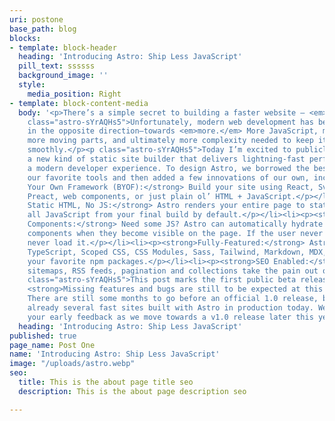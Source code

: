 ```yaml
---
uri: postone
base_path: blog
blocks:
- template: block-header
  heading: 'Introducing Astro: Ship Less JavaScript'
  pill_text: ssssss
  background_image: ''
  style:
    media_position: Right
- template: block-content-media
  body: '<p>There’s a simple secret to building a faster website — <em>just ship less</em>.</p><p
    class="astro-sYrAQHs5">Unfortunately, modern web development has been trending
    in the opposite direction—towards <em>more.</em> More JavaScript, more features,
    more moving parts, and ultimately more complexity needed to keep it all running
    smoothly.</p><p class="astro-sYrAQHs5">Today I’m excited to publicly share Astro:
    a new kind of static site builder that delivers lightning-fast performance with
    a modern developer experience. To design Astro, we borrowed the best parts of
    our favorite tools and then added a few innovations of our own, including:</p><ul><li><p><strong>Bring
    Your Own Framework (BYOF):</strong> Build your site using React, Svelte, Vue,
    Preact, web components, or just plain ol’ HTML + JavaScript.</p></li><li><p><strong>100%
    Static HTML, No JS:</strong> Astro renders your entire page to static HTML, removing
    all JavaScript from your final build by default.</p></li><li><p><strong>On-Demand
    Components:</strong> Need some JS? Astro can automatically hydrate interactive
    components when they become visible on the page. If the user never sees it, they
    never load it.</p></li><li><p><strong>Fully-Featured:</strong> Astro supports
    TypeScript, Scoped CSS, CSS Modules, Sass, Tailwind, Markdown, MDX, and any of
    your favorite npm packages.</p></li><li><p><strong>SEO Enabled:</strong> Automatic
    sitemaps, RSS feeds, pagination and collections take the pain out of SEO and syndication.</p></li></ul><p
    class="astro-sYrAQHs5">This post marks the first public beta release of Astro.
    <strong>Missing features and bugs are still to be expected at this early stage.</strong>
    There are still some months to go before an official 1.0 release, but there are
    already several fast sites built with Astro in production today. We would love
    your early feedback as we move towards a v1.0 release later this year.</p>'
  heading: 'Introducing Astro: Ship Less JavaScript'
published: true
page_name: Post One
name: 'Introducing Astro: Ship Less JavaScript'
image: "/uploads/astro.webp"
seo:
  title: This is the about page title seo
  description: This is the about page description seo

---
```

